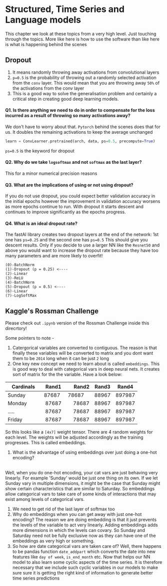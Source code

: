 # Structured, Time Series and Language models
This chapter we look at these topics from a very high level. Just touching through the topics. More like here is how to use the 
software than like here is what is happening behind the scenes

## Dropout 
1. It means randomly throwing away activations from convolutional layers
1. `p=0.5` is the probability of throwing out a randomly selected activation from the `conv` layer. This would mean that you are 
throwing away `50%` of the activations from the conv layer
1. This is a good way to solve the generalisation problem and certainly a critical step in creating good deep learning models.

#### Q1. Is there anything we need to do in order to compensate for the loss incurred as a result of throwing so many activations away?

We don't have to worry about that. `Pytorch` behind the scenes does that for us. It doubles the remaining activations to keep the
average unchanged
```python
learn = ConvLearner.pretrained(arch, data, ps=0.5, precompute=True)
```
`ps=0.5` is the keyword for dropout
#### Q2. Why do we take `logsoftmax` and not `softmax` as the last layer?
This for a minor numerical precision reasons 
<br>
#### Q3. What are the implications of using or not using dropout?
If you do not use dropout, you could expect better validation accuracy in the initial epochs however the improvement in validation
accuracy worsens as more epochs continue to run. With dropout it starts descent and continues to improve significantly as the
epochs progress. 
#### Q4. What is an ideal dropout rate?
The fastAI library creates two dropout layers at the end of the network: 1st one has `ps=0.25` and the second one has `ps=0.5`
This should give you descent results. Only if you decide to use a larger NN like the `Resnet50` and above you would want to 
increase the dropout rate because they have too many parameters and are more likely to overfit!
```
(0)-BatchNorm
(1)-Dropout (p = 0.25) <----
(2)-Linear
(3)-ReLU
(4)-BatchNorm
(5)-Dropout (p = 0.5) <----
(6)-Linear 
(7)-LogSoftMax
```

## Kaggle's Rossman Challenge
Please check out `.ipynb` version of the Rossman Challenge inside this direcrtory!

Some pointers to note -

1. Catergorical variables are converted to contiguous. The reason is that finally these variables will be converted to matrix
and you dont want them to be `2014` long when it can be just `2` long
1. One key new concept we need to learn about is called `embeddings`. This is good way to deal with categorical vars in deep
neural nets. It creates sort of matrix for the the variable. Have a look below:

| Cardinals        | Rand1           | Rand2  | Rand3     |   Rand4    |
| ------------- |:-------------:| -----:| -------- | --------- |
| Sunday            | 87687    |78687      |88967     |897987    |
| Monday | 87687 |78687|88967 |897987 |
| ..... | 87687 |78687|88967 |897987 |
| Friday | 87687 |78687|88967 |897987 |

So this looks like a `[4x7]` weight tensor. There are 4 random weights for each level. The weights will be adjusted accordingly as the training progresses. This is called embeddings.
1. What is the advantage of using embeddings over just doing a one-hot encoding?
<br>
Well, when you do one-hot encoding, your cat vars are just behaving very linearly. For example 'Sunday' would be just one thing on its own. If we let Sunday vary in multiple dimensions, it might be the case that Sunday might show certain characteristics that are similar to Saturday. So embeddings allow categorical vars to take care of some kinds of  interactions that may exist among levels of categorical vars.

1. We need to get rid of the last layer of softmax too
1. Why do embeddings when you can get away with just one-hot encoding? The reason we are doing embedding is that it just prevents the levels of the variable to act very linearly. Adding embeddings adds more dimensions in which the levels can covary. So Sunday and Saturday need not be fully exclusive now as they can have one of the embeddings as very high or something. 
1. So how are date categorical vars are taken care of?  Well, there happens to be pandas function `date_addpart` which converts the date into new features like `day of week`, `is_end_month` etc. Now that helps our NN model to also learn some cyclic aspects of the time series. It is therefore necessary that we include such cyclic variables in our models to make sure sure it is getting the right kind of information to generate better time series predictions




